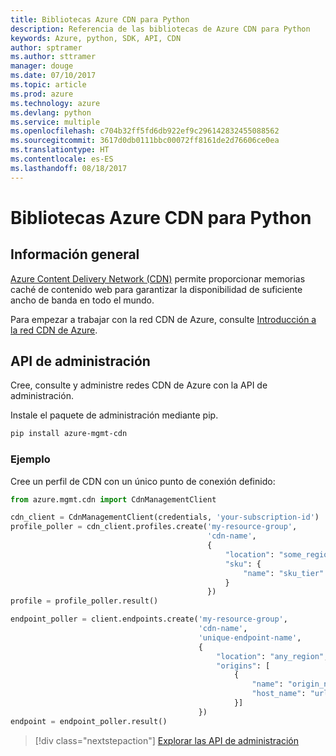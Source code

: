 ```yaml
---
title: Bibliotecas Azure CDN para Python
description: Referencia de las bibliotecas de Azure CDN para Python
keywords: Azure, python, SDK, API, CDN
author: sptramer
ms.author: sttramer
manager: douge
ms.date: 07/10/2017
ms.topic: article
ms.prod: azure
ms.technology: azure
ms.devlang: python
ms.service: multiple
ms.openlocfilehash: c704b32ff5fd6db922ef9c296142832455088562
ms.sourcegitcommit: 3617d0db0111bbc00072ff8161de2d76606ce0ea
ms.translationtype: HT
ms.contentlocale: es-ES
ms.lasthandoff: 08/18/2017
---
```

# <a name="azure-cdn-libraries-for-python"></a>Bibliotecas Azure CDN para Python

## <a name="overview"></a>Información general

[Azure Content Delivery Network (CDN)](https://docs.microsoft.com/en-us/azure/cdn/cdn-overview) permite proporcionar memorias caché de contenido web para garantizar la disponibilidad de suficiente ancho de banda en todo el mundo.

Para empezar a trabajar con la red CDN de Azure, consulte [Introducción a la red CDN de Azure](https://docs.microsoft.com/en-us/azure/cdn/cdn-create-new-endpoint).

## <a name="management-apis"></a>API de administración

Cree, consulte y administre redes CDN de Azure con la API de administración.

Instale el paquete de administración mediante pip.

```bash
pip install azure-mgmt-cdn
```

### <a name="example"></a>Ejemplo

Cree un perfil de CDN con un único punto de conexión definido:

```python
from azure.mgmt.cdn import CdnManagementClient

cdn_client = CdnManagementClient(credentials, 'your-subscription-id')
profile_poller = cdn_client.profiles.create('my-resource-group',
                                            'cdn-name',
                                            {
                                                "location": "some_region", 
                                                "sku": {
                                                    "name": "sku_tier"
                                                } 
                                            })
profile = profile_poller.result()

endpoint_poller = client.endpoints.create('my-resource-group',
                                          'cdn-name',
                                          'unique-endpoint-name', 
                                          { 
                                              "location": "any_region", 
                                              "origins": [
                                                  {
                                                      "name": "origin_name", 
                                                      "host_name": "url"
                                                  }]
                                          })
endpoint = endpoint_poller.result()
```

> [!div class="nextstepaction"]
> [Explorar las API de administración](/python/api/overview/azure/cdn/managementlibrary)
